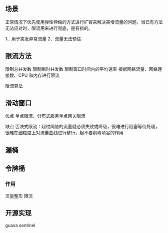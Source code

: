 
## 场景

正常情况下优先使用弹性伸缩的方式进行扩容来解决突增流量的问题，当已有方法无法应对时，限流用来进行兜底，是有损的。

1、用于突发异常流量
2、流量无法预估

## 限流方法

限制总并发数
限制瞬时并发数
限制窗口时间内的平均速率
根据网络流量、网络连接数、CPU 和内存进行限流


限流算法


## 滑动窗口


优点
单点限流、分布式服务单点网关限流

缺点
否决式限流：超过阈值的流量就必须失败或降级，很难进行阻塞等待处理，很难在细粒度上对流量曲线进行整行，起不要削峰填谷的作用


## 漏桶


## 令牌桶

### 作用
流量整形
限流

## 开源实现

guava
sentinel
